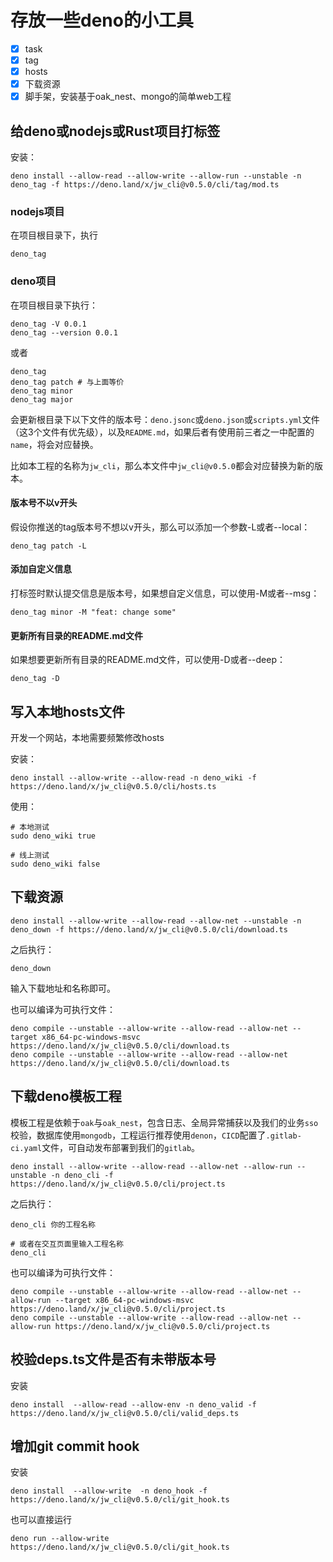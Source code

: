 # 存放一些deno的小工具

- [x] task
- [x] tag
- [x] hosts
- [x] 下载资源
- [x] 脚手架，安装基于oak_nest、mongo的简单web工程

## 给deno或nodejs或Rust项目打标签

安装：

```
deno install --allow-read --allow-write --allow-run --unstable -n deno_tag -f https://deno.land/x/jw_cli@v0.5.0/cli/tag/mod.ts
```

### nodejs项目

在项目根目录下，执行

```
deno_tag
```

### deno项目

在项目根目录下执行：

```
deno_tag -V 0.0.1
deno_tag --version 0.0.1
```

或者

```
deno_tag
deno_tag patch # 与上面等价
deno_tag minor
deno_tag major
```

会更新根目录下以下文件的版本号：`deno.jsonc`或`deno.json`或`scripts.yml`文件（这3个文件有优先级），以及`README.md`，如果后者有使用前三者之一中配置的`name`，将会对应替换。

比如本工程的名称为`jw_cli`，那么本文件中`jw_cli@v0.5.0`都会对应替换为新的版本。

#### 版本号不以v开头

假设你推送的tag版本号不想以v开头，那么可以添加一个参数-L或者--local：

```
deno_tag patch -L
```

#### 添加自定义信息

打标签时默认提交信息是版本号，如果想自定义信息，可以使用-M或者--msg：

```
deno_tag minor -M "feat: change some"
```

#### 更新所有目录的README.md文件

如果想要更新所有目录的README.md文件，可以使用-D或者--deep：

```
deno_tag -D
```

## 写入本地hosts文件

开发一个网站，本地需要频繁修改hosts

安装：

```
deno install --allow-write --allow-read -n deno_wiki -f https://deno.land/x/jw_cli@v0.5.0/cli/hosts.ts
```

使用：

```
# 本地测试
sudo deno_wiki true

# 线上测试
sudo deno_wiki false
```

## 下载资源

```
deno install --allow-write --allow-read --allow-net --unstable -n deno_down -f https://deno.land/x/jw_cli@v0.5.0/cli/download.ts
```

之后执行：

```
deno_down
```

输入下载地址和名称即可。

也可以编译为可执行文件：

```
deno compile --unstable --allow-write --allow-read --allow-net --target x86_64-pc-windows-msvc https://deno.land/x/jw_cli@v0.5.0/cli/download.ts
deno compile --unstable --allow-write --allow-read --allow-net https://deno.land/x/jw_cli@v0.5.0/cli/download.ts
```

## 下载deno模板工程

模板工程是依赖于`oak`与`oak_nest`，包含日志、全局异常捕获以及我们的业务`sso`校验，数据库使用`mongodb`，工程运行推荐使用`denon`，`CICD`配置了`.gitlab-ci.yaml`文件，可自动发布部署到我们的`gitlab`。

```
deno install --allow-write --allow-read --allow-net --allow-run --unstable -n deno_cli -f https://deno.land/x/jw_cli@v0.5.0/cli/project.ts
```

之后执行：

```
deno_cli 你的工程名称

# 或者在交互页面里输入工程名称
deno_cli
```

也可以编译为可执行文件：

```
deno compile --unstable --allow-write --allow-read --allow-net --allow-run --target x86_64-pc-windows-msvc https://deno.land/x/jw_cli@v0.5.0/cli/project.ts
deno compile --unstable --allow-write --allow-read --allow-net --allow-run https://deno.land/x/jw_cli@v0.5.0/cli/project.ts
```

## 校验deps.ts文件是否有未带版本号

安装

```
deno install  --allow-read --allow-env -n deno_valid -f  https://deno.land/x/jw_cli@v0.5.0/cli/valid_deps.ts
```

## 增加git commit hook

安装

```
deno install  --allow-write  -n deno_hook -f  https://deno.land/x/jw_cli@v0.5.0/cli/git_hook.ts
```

也可以直接运行

```
deno run --allow-write https://deno.land/x/jw_cli@v0.5.0/cli/git_hook.ts
```
